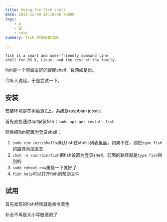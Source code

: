 ```yaml
---
title: Using the fish shell
date: 2015-12-08 18:10:00 +0800
tags:
    - ⚙
    - 💻
    - note
summary: fish 终端安装试用

---
```


    fish is a smart and user-friendly command line
    shell for OS X, Linux, and the rest of the family.

fish是一个界面友好的智能shell，官网如是说。

今听人说起，于是尝试一下。

## 安装
安装环境是在树莓派2上，系统是raspbian jessie。

首先直接通过apt安装fish：`sudo apt-get install fish`

然后把fish配置为登录shell：

1. `sudo vim /etc/shells`确认fish在shells列表里面，如果不在，则把`type fish`的路径添加进去
2. `chsh -s /usr/bin/fish`把fish设置为登录shell，前面的路径就是`type fish`得到的
3. `sudo reboot now`重启一下就好了
4. `fish help`可以打开fish的帮助文件

## 试用
首先发现的fish特性就是命令着色

补全不再是大小写敏感的了
